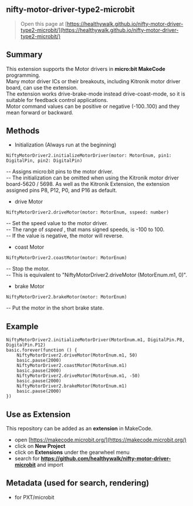 ## nifty-motor-driver-type2-microbit

> Open this page at [https://healthywalk.github.io/nifty-motor-driver-type2-microbit/](https://healthywalk.github.io/nifty-motor-driver-type2-microbit/)

## Summary
This extension supports the Motor drivers in __micro:bit MakeCode__ programming.  
Many motor driver ICs or their breakouts, including Kitronik motor driver board, can use the extension.  
The extension works drive-brake-mode instead drive-coast-mode, so it is suitable for feedback control applications.  
Motor command values can be positive or negative (-100..100) and they mean forward or backward.

## Methods
* Initialization    (Always run at the beginning)
```
NiftyMotorDriver2.initializeMotorDriver(motor: MotorEnum, pin1: DigitalPin, pin2: DigitalPin)
```
-- Assigns micro:bit pins to the motor driver.  
-- The initialization can be omitted when using the Kitronik motor driver board-5620 / 5698. As well as the Kitronik Extension, the extension assigned pins P8, P12, P0, and P16 as default. 

* drive Motor
```
NiftyMotorDriver2.driveMotor(motor: MotorEnum, sspeed: number)
```
-- Set the speed value to the motor driver.  
-- The range of *sspeed* , that mans signed speeds, is -100 to 100.    
-- If the value is negative, the motor will reverse.

* coast Motor
```
NiftyMotorDriver2.coastMotor(motor: MotorEnum)
```
-- Stop the motor.  
-- This is equivalent to "NiftyMotorDriver2.driveMotor (MotorEnum.m1, 0)".  

* brake Motor
```
NiftyMotorDriver2.brakeMotor(motor: MotorEnum)
```
-- Put the motor in the short brake state.

## Example
```blocks
NiftyMotorDriver2.initializeMotorDriver(MotorEnum.m1, DigitalPin.P8, DigitalPin.P12)
basic.forever(function () {
    NiftyMotorDriver2.driveMotor(MotorEnum.m1, 50)
    basic.pause(2000)
    NiftyMotorDriver2.coastMotor(MotorEnum.m1)
    basic.pause(2000)
    NiftyMotorDriver2.driveMotor(MotorEnum.m1, -50)
    basic.pause(2000)
    NiftyMotorDriver2.brakeMotor(MotorEnum.m1)
    basic.pause(2000)
})
```

## Use as Extension

This repository can be added as an **extension** in MakeCode.

* open [https://makecode.microbit.org/](https://makecode.microbit.org/)
* click on **New Project**
* click on **Extensions** under the gearwheel menu
* search for **https://github.com/healthywalk/nifty-motor-driver-microbit** and import

## Metadata (used for search, rendering)

* for PXT/microbit
<script src="https://makecode.com/gh-pages-embed.js"></script><script>makeCodeRender("{{ site.makecode.home_url }}", "{{ site.github.owner_name }}/{{ site.github.repository_name }}");</script>
